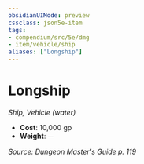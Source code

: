 ```yaml
---
obsidianUIMode: preview
cssclass: json5e-item
tags:
- compendium/src/5e/dmg
- item/vehicle/ship
aliases: ["Longship"]
---
```

# Longship
*Ship, Vehicle (water)*  

- **Cost**: 10,000 gp
- **Weight**: ⏤

*Source: Dungeon Master's Guide p. 119*